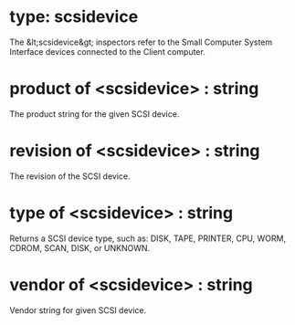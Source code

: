 # type: scsidevice

The &amp;lt;scsidevice&amp;gt; inspectors refer to the Small Computer System Interface devices connected to the Client computer.

# product of &lt;scsidevice&gt; : string

The product string for the given SCSI device.

# revision of &lt;scsidevice&gt; : string

The revision of the SCSI device.

# type of &lt;scsidevice&gt; : string

Returns a SCSI device type, such as: DISK, TAPE, PRINTER, CPU, WORM, CDROM, SCAN, DISK, or UNKNOWN.

# vendor of &lt;scsidevice&gt; : string

Vendor string for given SCSI device.
